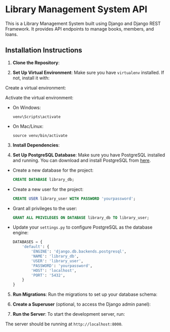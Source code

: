 # Library Management System API

This is a Library Management System built using Django and Django REST Framework. It provides API endpoints to manage books, members, and loans.

## Installation Instructions

1. **Clone the Repository**:

2. **Set Up Virtual Environment**:
Make sure you have `virtualenv` installed. If not, install it with:

Create a virtual environment:

Activate the virtual environment:
- On Windows:
  ```
  venv\Scripts\activate
  ```
- On Mac/Linux:
  ```
  source venv/bin/activate
  ```

3. **Install Dependencies**:

4. **Set Up PostgreSQL Database**:
Make sure you have PostgreSQL installed and running. You can download and install PostgreSQL from [here](https://www.postgresql.org/download/).

- Create a new database for the project:
  ```sql
  CREATE DATABASE library_db;
  ```

- Create a new user for the project:
  ```sql
  CREATE USER library_user WITH PASSWORD 'yourpassword';
  ```

- Grant all privileges to the user:
  ```sql
  GRANT ALL PRIVILEGES ON DATABASE library_db TO library_user;
  ```

- Update your `settings.py` to configure PostgreSQL as the database engine:
  ```python
  DATABASES = {
      'default': {
          'ENGINE': 'django.db.backends.postgresql',
          'NAME': 'library_db',
          'USER': 'library_user',
          'PASSWORD': 'yourpassword',
          'HOST': 'localhost',
          'PORT': '5432',
      }
  }
  ```

5. **Run Migrations**:
Run the migrations to set up your database schema:

6. **Create a Superuser** (optional, to access the Django admin panel):

7. **Run the Server**:
To start the development server, run:

The server should be running at `http://localhost:8000`.

